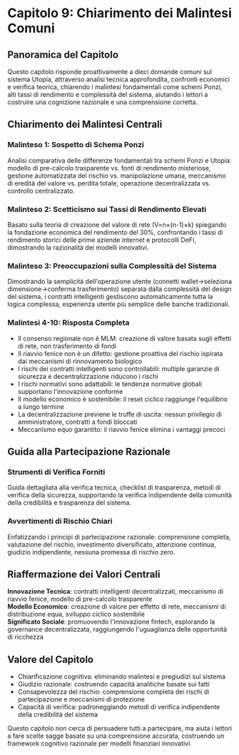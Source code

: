 # Capitolo 9: Chiarimento dei Malintesi Comuni

## Panoramica del Capitolo

Questo capitolo risponde proattivamente a dieci domande comuni sul sistema Utopia, attraverso analisi tecnica approfondita, confronti economici e verifica teorica, chiarendo i malintesi fondamentali come schemi Ponzi, alti tassi di rendimento e complessità del sistema, aiutando i lettori a costruire una cognizione razionale e una comprensione corretta.

## Chiarimento dei Malintesi Centrali

### Malinteso 1: Sospetto di Schema Ponzi

Analisi comparativa delle differenze fondamentali tra schemi Ponzi e Utopia: modello di pre-calcolo trasparente vs. fonti di rendimento misteriose, gestione automatizzata del rischio vs. manipolazione umana, meccanismo di eredità del valore vs. perdita totale, operazione decentralizzata vs. controllo centralizzato.

### Malinteso 2: Scetticismo sui Tassi di Rendimento Elevati

Basato sulla teoria di creazione del valore di rete (V=n×(n-1)×k) spiegando la fondazione economica del rendimento del 30%, confrontando i tassi di rendimento storici delle prime aziende internet e protocolli DeFi, dimostrando la razionalità dei modelli innovativi.

### Malinteso 3: Preoccupazioni sulla Complessità del Sistema

Dimostrando la semplicità dell'operazione utente (connetti wallet→seleziona dimensione→conferma trasferimento) separata dalla complessità del design del sistema, i contratti intelligenti gestiscono automaticamente tutta la logica complessa, esperienza utente più semplice delle banche tradizionali.

### Malintesi 4-10: Risposta Completa

- Il consenso regionale non è MLM: creazione di valore basata sugli effetti di rete, non trasferimento di fondi
- Il riavvio fenice non è un difetto: gestione proattiva del rischio ispirata dai meccanismi di rinnovamento biologico
- I rischi dei contratti intelligenti sono controllabili: multiple garanzie di sicurezza e decentralizzazione riducono i rischi
- I rischi normativi sono adattabili: le tendenze normative globali supportano l'innovazione conforme
- Il modello economico è sostenibile: il reset ciclico raggiunge l'equilibrio a lungo termine
- La decentralizzazione previene le truffe di uscita: nessun privilegio di amministratore, contratti a fondi bloccati
- Meccanismo equo garantito: il riavvio fenice elimina i vantaggi precoci

## Guida alla Partecipazione Razionale

### Strumenti di Verifica Forniti

Guida dettagliata alla verifica tecnica, checklist di trasparenza, metodi di verifica della sicurezza, supportando la verifica indipendente della comunità della credibilità e trasparenza del sistema.

### Avvertimenti di Rischio Chiari

Enfatizzando i principi di partecipazione razionale: comprensione completa, valutazione del rischio, investimento diversificato, attenzione continua, giudizio indipendente, nessuna promessa di rischio zero.

## Riaffermazione dei Valori Centrali

**Innovazione Tecnica**: contratti intelligenti decentralizzati, meccanismo di riavvio fenice, modello di pre-calcolo trasparente  
**Modello Economico**: creazione di valore per effetto di rete, meccanismi di distribuzione equa, sviluppo ciclico sostenibile  
**Significato Sociale**: promuovendo l'innovazione fintech, esplorando la governance decentralizzata, raggiungendo l'uguaglianza delle opportunità di ricchezza

## Valore del Capitolo

- Chiarificazione cognitiva: eliminando malintesi e pregiudizi sul sistema
- Giudizio razionale: costruendo capacità analitiche basate sui fatti
- Consapevolezza del rischio: comprensione completa dei rischi di partecipazione e meccanismi di protezione
- Capacità di verifica: padroneggiando metodi di verifica indipendente della credibilità del sistema

Questo capitolo non cerca di persuadere tutti a partecipare, ma aiuta i lettori a fare scelte sagge basate su una comprensione accurata, costruendo un framework cognitivo razionale per modelli finanziari innovativi.